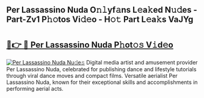 ## Per Lassassino Nuda O𝚗𝚕yf𝚊ns L𝚎a𝚔ed N𝚞𝚍es - Part-Zv1 P𝚑𝚘tos Vi𝚍𝚎o - H𝚘𝚝 Part L𝚎a𝚔s VaJYg

# <h2><a href="http://kf37yg2.oniu.top/?m=Per+Lassassino+Nuda">🔗👉 🔴 Per Lassassino Nuda P𝚑ot𝚘𝚜 V𝚒d𝚎o</a></h2>

[![Per Lassassino Nuda Nu𝚍e𝚜](https://i.imgur.com/0qMVB7G.gif)](http://kf37yg2.oniu.top/?m=Per+Lassassino+Nuda)
Digital media artist and amusement provider Per Lassassino Nuda, celebrated for publishing dance and lifestyle tutorials through viral dance moves and compact films. Versatile aerialist Per Lassassino Nuda, known for their exceptional skills and accomplishments in performing aerial acts.  
